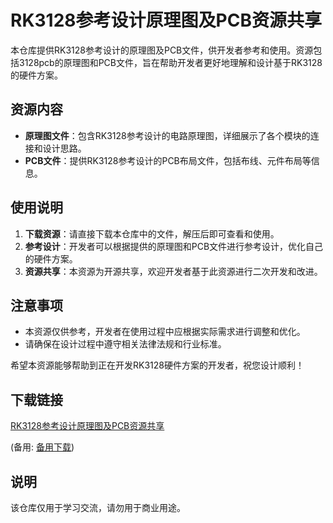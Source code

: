 # RK3128参考设计原理图及PCB资源共享

本仓库提供RK3128参考设计的原理图及PCB文件，供开发者参考和使用。资源包括3128pcb的原理图和PCB文件，旨在帮助开发者更好地理解和设计基于RK3128的硬件方案。

## 资源内容

- **原理图文件**：包含RK3128参考设计的电路原理图，详细展示了各个模块的连接和设计思路。
- **PCB文件**：提供RK3128参考设计的PCB布局文件，包括布线、元件布局等信息。

## 使用说明

1. **下载资源**：请直接下载本仓库中的文件，解压后即可查看和使用。
2. **参考设计**：开发者可以根据提供的原理图和PCB文件进行参考设计，优化自己的硬件方案。
3. **资源共享**：本资源为开源共享，欢迎开发者基于此资源进行二次开发和改进。

## 注意事项

- 本资源仅供参考，开发者在使用过程中应根据实际需求进行调整和优化。
- 请确保在设计过程中遵守相关法律法规和行业标准。

希望本资源能够帮助到正在开发RK3128硬件方案的开发者，祝您设计顺利！

## 下载链接
[RK3128参考设计原理图及PCB资源共享](https://pan.quark.cn/s/9608329dbda3) 

(备用: [备用下载](https://pan.baidu.com/s/1viJCFdNX2RCa1c794kiCyQ?pwd=1234))

## 说明

该仓库仅用于学习交流，请勿用于商业用途。
